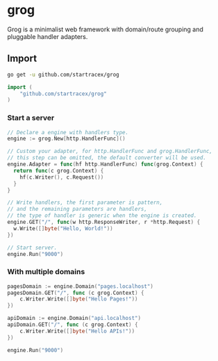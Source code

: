 # grog

Grog is a minimalist web framework with domain/route grouping and pluggable handler adapters.

## Import

```sh
go get -u github.com/startracex/grog
```

```go
import (
    "github.com/startracex/grog"
)
```

### Start a server

```go
// Declare a engine with handlers type.
engine := grog.New[http.HandlerFunc]()

// Custom your adapter, for http.HandlerFunc and grog.HandlerFunc,
// this step can be omitted, the default converter will be used.
engine.Adapter = func(hf http.HandlerFunc) func(grog.Context) {
  return func(c grog.Context) {
    hf(c.Writer(), c.Request())
  }
}

// Write handlers, the first parameter is pattern,
// and the remaining parameters are handlers,
// the type of handler is generic when the engine is created.
engine.GET("/", func(w http.ResponseWriter, r *http.Request) {
  w.Write([]byte("Hello, World!"))
})

// Start server.
engine.Run("9000")
```

### With multiple domains

```go
pagesDomain := engine.Domain("pages.localhost")
pagesDomain.GET("/", func (c grog.Context) {
    c.Writer.Write([]byte("Hello Pages!"))
})

apiDomain := engine.Domain("api.localhost")
apiDomain.GET("/", func (c grog.Context) {
    c.Writer.Write([]byte("Hello APIs!"))
})

engine.Run("9000")
```
